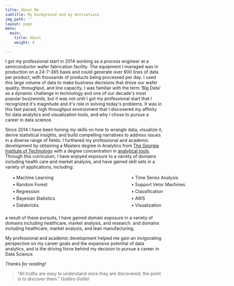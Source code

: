 ```yaml
---
title: About Me
subtitle: My background and my motivations
img_path: ''
layout: page
menu:
  main:
    title: About
    weight: 4

---
```

I got my professional start in 2014 working as a process engineer at a semiconductor wafer fabrication facility. The equipment I managed was in production on a 24-7-365 basis and could generate over 600 lines of data per product, with thousands of products being processed per day. I used this large volume of data to make business decisions that drove our wafer quality, throughput, and line capacity. I was familiar with the term 'Big Data' as a dynamic challenge in technology and one of our decade's most popular buzzwords, but it was not until I got my professional start that I recognized it's magnitude and it's role in solving today's problems. It was in this fast paced, high throughput environment that I discovered my affinity for data analytics and visualization tools, and why I chose to pursue a career in data science. 

Since 2014 I have been honing my skills on how to wrangle data, visualize it, derive statistical insights, and build compelling narratives to address issues in a diverse range of fields. I furthered my professional and academic development by obtaining a Masters degree in Analytics from [The Georgia Institute of Technology](https://www.gatech.edu/about/rankings) with a degree concentration in [analytical tools](https://www.analytics.gatech.edu/curriculum/analytical-tools-track). Through this curriculum, I have enjoyed exposure to a variety of domains including health care and market analysis, and have gained skill sets in a variety of applications, including:

<style>ul{
  width:760px;
  margin-bottom:20px;
  overflow:hidden;
  list-style-type:circle;
  border-top:1px solid #ffffff;
}
li{
  line-height:1.5em;
  border-bottom:1px solid #ffffff;
  float:left;
  display:inline;
}
#double li  { width:50%;} <span class="code-comment">/* 2 col */</span>
#triple li  { width:33.333%; } <span class="code-comment">/* 3 col */</span>
#quad li    { width:25%; } <span class="code-comment">/* 4 col */</span>
#six li     { width:16.666%; } <span class="code-comment">/* 6 col */</span></style>
<div>
<ul id = "double"><span class="code-comment"></span>
<li>&bull; Machine Learning</li>
<li>&bull; Time Series Analysis</li>
<li>&bull; Random Forest</li>
<li>&bull; Support Vetor Machines</li>
<li>&bull; Regression</li>
<li>&bull; Classification</li>
<li>&bull; Bayesian Statistics</li>
<li>&bull; AWS</li>
<li>&bull; Databricks</li>
<li>&bull; Visualization</li>
</ul></div>

<style type = "text/css">
  <!-- .tab { margin-left: 80px;}
  -->
</style>

a result of these pursuits, I have gained domain exposure in a variety of domains including healthcare, market analysis, and research. and domains including healthcare, market analysis, and lean manufacturing.

My professional and academic development helped me gain an invigorating perspective on my career goals and the expansive potential of data analytics, and is the driving force behind my decision to pursue a career in Data Science.

_Thanks for reading!_

> "All truths are easy to understand once they are discovered; the point is to discover them." <cite>Galileo Galilei</cite>

<!--A short page about my background and motivations.-->